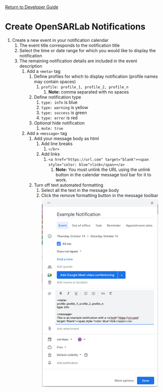 [Return to Developer Guide](../dev.md)

# Create OpenSARLab Notifications 

1. Create a new event in your notification calendar
    1. The event title corresponds to the notification title
    1. Select the time or date range for which you would like to display the notification
    1. The remaining notification details are included in the event description
        1. Add a `<meta>` tag
            1. Define profiles for which to display notification (profile names may contain spaces)
                1. `profile: profile_1, profile_2, profile_n`
                    1. **Note:** comma separated with no spaces
            1. Define notification type
                1. `type: info` is blue
                1. `type: warning` is yellow
                1. `type: success` is green
                1. `type: error` is red
            1. *Optional* hide notification
                1. `mute: true`
        1. Add a `<message>` tag
            1. Add your message body as html
                1. Add line breaks
                    1. `</br>`
                1. Add links
                    1.  `<a href="https://url.com" target="blank"><span style="color: blue">link</span></a>`
                        1. **Note:** You must unlink the URL using the unlink button in the calendar message tool bar for it to work.
            1. Turn off text automated formatting
               1. Select all the text in the message body
               1. Click the remove formatting button in the message toolbar
        ![Image of a notification event being created in Google Calendar](../assets/notification.png)
        
